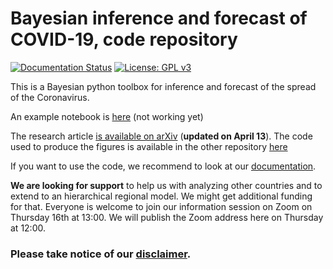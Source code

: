 # Bayesian inference and forecast of COVID-19, code repository

[![Documentation Status](https://readthedocs.org/projects/covid19-inference-forecast/badge/?version=latest)](https://covid19-inference-forecast.readthedocs.io/en/latest/?badge=latest)
[![License: GPL v3](https://img.shields.io/badge/License-GPLv3-blue.svg)](https://www.gnu.org/licenses/gpl-3.0)

This is a Bayesian python toolbox for inference and forecast of the spread of the Coronavirus.  

An example notebook is [here](scripts/example_bundeslaender.ipynb) (not working yet)

The research article [is available on arXiv](https://arxiv.org/abs/2004.01105) (**updated on April 13**).
The code used to produce the figures is available in the other repository [here](https://github.com/Priesemann-Group/covid19_inference_forecast)

If you want to use the code, we recommend to look at our [documentation](https://covid19-inference-forecast.readthedocs.io/en/latest/).

**We are looking for support** to help us with analyzing other countries and to extend to an hierarchical regional model. We might get additional funding for that. Everyone is welcome to join our information session on Zoom on Thursday 16th at 13:00. We will publish the Zoom address here on Thursday at 12:00.

### Please take notice of our [disclaimer](disclaimer.md).


